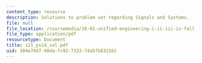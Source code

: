 ```yaml
---
content_type: resource
description: Solutions to problem set regarding Signals and Systems.
file: null
file_location: /coursemedia/16-01-unified-engineering-i-ii-iii-iv-fall-2005-spring-2006/304e74d798dafc92733374a5fb832161_s21_ps14_sol.pdf
file_type: application/pdf
resourcetype: Document
title: s21_ps14_sol.pdf
uid: 304e74d7-98da-fc92-7333-74a5fb832161
---
```

